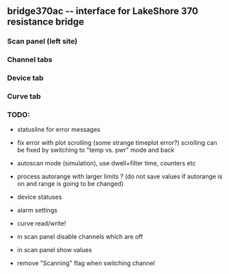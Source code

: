 ## bridge370ac -- interface for LakeShore 370 resistance bridge

### Scan panel (left site)

### Channel tabs

### Device tab

### Curve tab

### TODO:

* statusline for error messages

* fix error with plot scrolling (some strange timeplot error?)
  scrolling can be fixed by switching to "temp vs. pwr" mode and back

* autoscan mode (simulation), use dwell+filter time, counters etc

* process autorange with larger limits ?
  (do not save values if autorange is on and range is going to be changed)

* device statuses

* alarm settings

* curve read/write!

* in scan panel disable channels which are off

* in scan panel show values

* remove "Scanning" flag when switching channel


